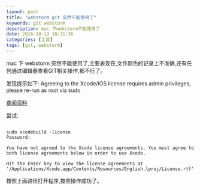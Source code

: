 ```yaml
---
layout: post
title: "webstorm git 突然不能使用了"
keywords: git webstorm
description: mac 下webstorm不能使用了
date: 2016-10-13 10:31:36
categories: [工具]
tags: [git, webstorm]
---
```


mac 下 webstorm 突然不能使用了,主要表现在,文件颜色的记录上不准确,还有任何通过编辑器查看GIT相关操作,都不行了。

发现提示如下: Agreeing to the Xcode/iOS license requires admin privileges, please re-run as root via sudo

[查阅资料](http://stackoverflow.com/questions/26197347/agreeing-to-the-xcode-ios-license-requires-admin-privileges-please-re-run-as-r) 
 
 
 尝试: 
 
 ```text
 
 sudo xcodebuild -license
 Password:
 
 You have not agreed to the Xcode license agreements. You must agree to both license agreements below in order to use Xcode.
 
 Hit the Enter key to view the license agreements at '/Applications/Xcode.app/Contents/Resources/English.lproj/License.rtf'

 ```
 
 按照上面路径打开程序,按照操作成功了。
 
 

  